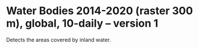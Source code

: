 #  Water Bodies 2014-2020 (raster 300 m), global, 10-daily – version 1

Detects the areas covered by inland water.